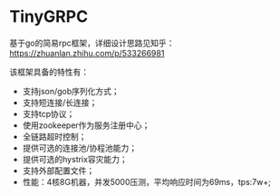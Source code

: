 # TinyGRPC
基于go的简易rpc框架，详细设计思路见知乎：https://zhuanlan.zhihu.com/p/533266981

该框架具备的特性有：  
+ 支持json/gob序列化方式；
+ 支持短连接/长连接；
+ 支持tcp协议；
+ 使用zookeeper作为服务注册中心；
+ 全链路超时控制；
+ 提供可选的连接池/协程池能力；
+ 提供可选的hystrix容灾能力；
+ 支持外部配置文件；
+ 性能：4核8G机器，并发5000压测，平均响应时间为69ms，tps:7w+;

